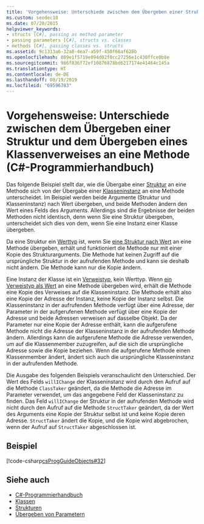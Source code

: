 ```yaml
---
title: 'Vorgehensweise: Unterschiede zwischen dem Übergeben einer Struktur und dem Übergeben eines Klassenverweises an eine Methode – C#-Programmierhandbuch'
ms.custom: seodec18
ms.date: 07/20/2015
helpviewer_keywords:
- structs [C#], passing as method parameter
- passing parameters [C#], structs vs. classes
- methods [C#], passing classes vs. structs
ms.assetid: 9c1313a6-32a8-4ea7-a59f-450f66af628b
ms.openlocfilehash: 889e1f5719e094d02f0cc27256e1c430ffce0b8e
ms.sourcegitcommit: 986f836f72ef10876878bd6217174e41464c145a
ms.translationtype: HT
ms.contentlocale: de-DE
ms.lasthandoff: 08/19/2019
ms.locfileid: "69596783"
---
```

# <a name="how-to-know-the-difference-between-passing-a-struct-and-passing-a-class-reference-to-a-method-c-programming-guide"></a>Vorgehensweise: Unterschiede zwischen dem Übergeben einer Struktur und dem Übergeben eines Klassenverweises an eine Methode (C#-Programmierhandbuch)
Das folgende Beispiel stellt dar, wie die Übergabe einer [Struktur](../../language-reference/keywords/struct.md) an eine Methode sich von der Übergabe einer [Klasseninstanz](../../language-reference/keywords/class.md) an eine Methode unterscheidet. Im Beispiel werden beide Argumente (Struktur und Klasseninstanz) nach Wert übergeben, und beide Methoden ändern den Wert eines Felds des Arguments. Allerdings sind die Ergebnisse der beiden Methoden nicht identisch, denn wenn Sie eine Struktur übergeben, unterscheidet sich dies von dem, wenn Sie eine Instanz einer Klasse übergeben.  
  
 Da eine Struktur ein [Werttyp](../../language-reference/keywords/value-types.md) ist, wenn Sie [eine Struktur nach Wert](./passing-value-type-parameters.md) an eine Methode übergeben, erhält und funktioniert die Methode nur mit einer Kopie des Strukturarguments. Die Methode hat keinen Zugriff auf die ursprüngliche Struktur in der aufrufenden Methode und kann sie deshalb nicht ändern. Die Methode kann nur die Kopie ändern.  
  
 Eine Instanz der Klasse ist ein [Verweistyp](../../language-reference/keywords/reference-types.md), kein Werttyp. Wenn [ein Verweistyp als Wert](./passing-reference-type-parameters.md) an eine Methode übergeben wird, erhält die Methode eine Kopie des Verweises auf die Klasseninstanz. Die Methode erhält also eine Kopie der Adresse der Instanz, keine Kopie der Instanz selbst. Die Klasseninstanz in der aufrufenden Methode verfügt über eine Adresse, der Parameter in der aufgerufenen Methode verfügt über eine Kopie der Adresse und beide Adressen verweisen auf dasselbe Objekt. Da der Parameter nur eine Kopie der Adresse enthält, kann die aufgerufene Methode nicht die Adresse der Klasseninstanz in der aufrufenden Methode ändern. Allerdings kann die aufgerufene Methode die Adresse verwenden, um auf die Klassenmember zuzugreifen, auf die sich die ursprüngliche Adresse sowie die Kopie beziehen. Wenn die aufgerufene Methode einen Klassenmember ändert, ändert sich auch die ursprüngliche Klasseninstanz in der aufrufenden Methode.  
  
 Die Ausgabe des folgenden Beispiels veranschaulicht den Unterschied. Der Wert des Felds `willIChange` der Klasseninstanz wird durch den Aufruf auf die Methode `ClassTaker` geändert, da die Methode die Adresse im Parameter verwendet, um das angegebene Feld der Klasseninstanz zu finden. Das Feld `willIChange` der Struktur in der aufrufenden Methode wird nicht durch den Aufruf auf die Methode `StructTaker` geändert, da der Wert des Arguments eine Kopie der Struktur selbst ist und keine Kopie deren Adresse. `StructTaker` ändert die Kopie, und die Kopie wird abgebrochen, wenn der Aufruf auf `StructTaker` abgeschlossen ist.  
  
## <a name="example"></a>Beispiel  
 [!code-csharp[csProgGuideObjects#32](~/samples/snippets/csharp/VS_Snippets_VBCSharp/csProgGuideObjects/CS/Objects.cs#32)]  
  
## <a name="see-also"></a>Siehe auch

- [C#-Programmierhandbuch](../index.md)
- [Klassen](./classes.md)
- [Strukturen](./structs.md)
- [Übergeben von Parametern](./passing-parameters.md)
